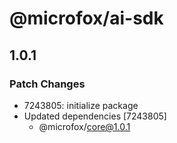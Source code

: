 # @microfox/ai-sdk

## 1.0.1

### Patch Changes

- 7243805: initialize package
- Updated dependencies [7243805]
  - @microfox/core@1.0.1
